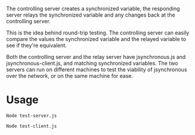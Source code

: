 The controlling server creates a synchronized variable, the responding server relays the synchronized variable and any changes back at the controlling server.

This is the idea behind round-trip testing. The controlling server can easily compare the values the synchronized variable and the relayed variable to see if they're equivalent.

Both the controlling server and the relay server have jsynchronous.js and jsynchronous-client.js, and matching synchronized variables. The two servers can run on different machines to test the viability of jsynchronous over the network, or on the same machine for ease.

# Usage

```Node test-server.js```

```Node test-client.js```
